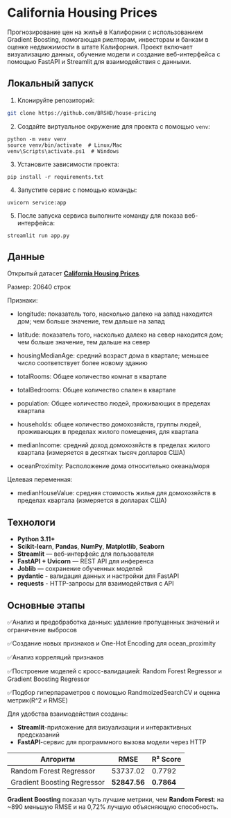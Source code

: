 # California Housing Prices

Прогнозирование цен на жильё в Калифорнии с использованием Gradient Boosting, помогающая риелторам, инвесторам и банкам в оценке недвижимости в штате Калифорния. 
Проект включает визуализацию данных, обучение модели и создание веб-интерфейса с помощью FastAPI и Streamlit для взаимодействия c данными.

## Локальный запуск

1. Клонируйте репозиторий:

```bash
git clone https://github.com/BRSHD/house-pricing
```

2. Создайте виртуальное окружение для проекта с помощью `venv`:

```shell
python -m venv venv
source venv/bin/activate  # Linux/Mac
venv\Scripts\activate.ps1  # Windows
```

3. Установите зависимости проекта:

```shell
pip install -r requirements.txt
```

4. Запустите сервис с помощью команды:

```shell
uvicorn service:app
```

5. После запуска сервиса выполните команду для показа веб-интерфейса:

```shell
streamlit run app.py
```


## Данные

Открытый датасет [**California Housing Prices**](https://www.kaggle.com/datasets/camnugent/california-housing-prices).  

Размер: 20640 строк

Признаки:
- longitude: показатель того, насколько далеко на запад находится дом; чем больше значение, тем дальше на запад

- latitude: показатель того, насколько далеко на север находится дом; чем больше значение, тем дальше на север

- housingMedianAge: средний возраст дома в квартале; меньшее число соответствует более новому зданию

- totalRooms: Общее количество комнат в квартале

- totalBedrooms: Общее количество спален в квартале

- population: Общее количество людей, проживающих в пределах квартала

- households: общее количество домохозяйств, группы людей, проживающих в пределах жилого помещения, для квартала

- medianIncome: средний доход домохозяйств в пределах жилого квартала (измеряется в десятках тысяч долларов США)

- oceanProximity: Расположение дома относительно океана/моря

Целевая переменная:

- medianHouseValue: средняя стоимость жилья для домохозяйств в пределах квартала (измеряется в долларах США)

## Технологи

- **Python 3.11+**
- **Scikit-learn**, **Pandas**, **NumPy**, **Matplotlib**, **Seaborn**
- **Streamlit** — веб-интерфейс для пользователя
- **FastAPI + Uvicorn** — REST API для инференса
- **Joblib** — сохранение обученных моделей
- **pydantic** - валидация данных и настройки для FastAPI
- **requests** - HTTP-запросы для взаимодействия с API

## Основные этапы 
✅Анализ и предобработка данных: удаление пропущенных значений и ограничение выбросов

✅Создание новых признаков и One-Hot Encoding для ocean_proximity

✅Анализ корреляций признаков

✅Построение моделей с кросс-валидацией: Random Forest Regressor и Gradient Boosting Regressor

✅Подбор гиперпараметров с помощью RandmoizedSearchCV и оценка метрик(R^2 и RMSE)

Для удобства взаимодействия созданы:
- **Streamlit**-приложение для визуализации и интерактивных предсказаний
- **FastAPI**-сервис для программного вызова модели через HTTP

| Алгоритм | RMSE | R² Score | 
|----------|------|----------|
| Random Forest Regressor | 53737.02 | 0.7792 |
| Gradient Boosting Regressor | **52847.56** | **0.7864** | 

 **Gradient Boosting** показал чуть лучшие метрики, чем **Random Forest**: на ~890 меньшую RMSE и на 0,72% лучшую объясняющую способность. 


  

